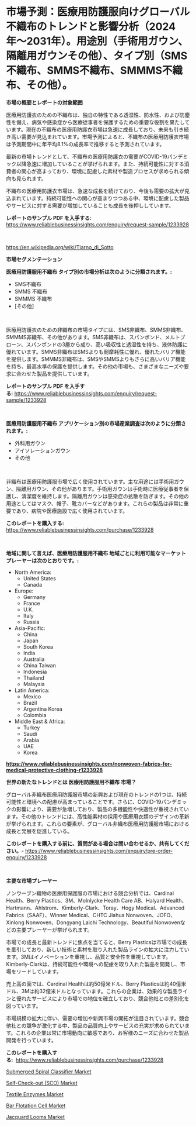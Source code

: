 <p><h1>市場予測：医療用防護服向けグローバル不織布のトレンドと影響分析（2024年〜2031年）。用途別（手術用ガウン、隔離用ガウンその他）、タイプ別（SMS不織布、SMMS不織布、SMMMS不織布、その他）。</h1></p><p><strong>市場の概要とレポートの対象範囲</strong></p>
<p><p>医療用防護衣のための不織布は、独自の特性である透湿性、防水性、および防塵性を備え、病気や感染症から医療従事者を保護するための重要な役割を果たしています。現在の不織布の医療用防護衣市場は急速に成長しており、未来も引き続き高い需要が見込まれています。市場予測によると、不織布の医療用防護衣市場は予測期間中に年平均8.1%の成長率で推移すると予測されています。</p><p>最新の市場トレンドとして、不織布の医療用防護衣の需要がCOVID-19パンデミック以降急速に増加していることが挙げられます。また、持続可能性に対する消費者の関心が高まっており、環境に配慮した素材や製造プロセスが求められる傾向も見られます。</p><p>不織布の医療用防護衣市場は、急速な成長を続けており、今後も需要の拡大が見込まれています。持続可能性への関心が高まりつつある中、環境に配慮した製品やサービスに対する需要が増加していることも成長を後押ししています。</p></p>
<p><strong>レポートのサンプル PDF を入手する:</strong> <a href="https://www.reliablebusinessinsights.com/enquiry/request-sample/1233928">https://www.reliablebusinessinsights.com/enquiry/request-sample/1233928</a></p>
<p>&nbsp;</p>
<p><a href="https://en.wikipedia.org/wiki/Tiarno_di_Sotto">https://en.wikipedia.org/wiki/Tiarno_di_Sotto</a></p>
<p><strong>市場セグメンテーション</strong></p>
<p><strong>医療用防護服用不織布 タイプ別の市場分析は次のように分類されます。:</strong></p>
<p><ul><li>SMS不織布</li><li>SMMS 不織布</li><li>SMMMS 不織布</li><li>[その他]</li></ul></p>
<p>&nbsp;</p>
<p><p>医療用防護衣のための非織布の市場タイプには、SMS非織布、SMMS非織布、SMMMS非織布、その他があります。SMS非織布は、スパンボンド、メルトブローン、スパンボンドの3層から成り、高い吸収性と透湿性を持ち、液体防護に優れています。SMMS非織布はSMSよりも耐摩耗性に優れ、優れたバリア機能を提供します。SMMMS非織布は、SMSやSMMSよりもさらに高いバリア機能を持ち、最高水準の保護を提供します。その他の市場も、さまざまなニーズや要求に合わせた製品を提供しています。</p></p>
<p><strong>レポートのサンプル PDF を入手する:</strong>&nbsp;<a href="https://www.reliablebusinessinsights.com/enquiry/request-sample/1233928">https://www.reliablebusinessinsights.com/enquiry/request-sample/1233928</a></p>
<p>&nbsp;</p>
<p><strong> 医療用防護服用不織布 アプリケーション別の市場産業調査は次のように分類されます。:</strong></p>
<p><ul><li>外科用ガウン</li><li>アイソレーションガウン</li><li>その他</li></ul></p>
<p>&nbsp;</p>
<p><p>非織布は医療用防護服市場で広く使用されています。主な用途には手術用ガウン、隔離用ガウン、その他があります。手術用ガウンは手術時に医療従事者を保護し、清潔度を維持します。隔離用ガウンは感染症の拡散を防ぎます。その他の用途としてはマスク、帽子、靴カバーなどがあります。これらの製品は非常に重要であり、病院や医療施設で広く使用されています。</p></p>
<p><strong>このレポートを購入する:</strong>&nbsp; <a href="https://www.reliablebusinessinsights.com/purchase/1233928">https://www.reliablebusinessinsights.com/purchase/1233928</a></p>
<p>&nbsp;</p>
<p><strong>地域に関して言えば、医療用防護服用不織布 地域ごとに利用可能なマーケットプレーヤーは次のとおりです。:</strong></p>
<p><ul>
    <li>
        North America:
        <ul>
            <li>United States</li>
            <li>Canada</li>
        </ul>
    </li>
    <li>
        Europe:
        <ul>
            <li>Germany</li>
            <li>France</li>
            <li>U.K.</li>
            <li>Italy</li>
            <li>Russia</li>
        </ul>
    </li>
    <li>
        Asia-Pacific:
        <ul>
            <li>China</li>
            <li>Japan</li>
            <li>South Korea</li>
            <li>India</li>
            <li>Australia</li>
            <li>China Taiwan</li>
            <li>Indonesia</li>
            <li>Thailand</li>
            <li>Malaysia</li>
        </ul>
    </li>
    <li>
        Latin America:
        <ul>
            <li>Mexico</li>
            <li>Brazil</li>
            <li>Argentina Korea</li>
            <li>Colombia</li>
        </ul>
    </li>
    <li>
        Middle East & Africa:
        <ul>
            <li>Turkey</li>
            <li>Saudi</li>
            <li>Arabia</li>
            <li>UAE</li>
            <li>Korea</li>
        </ul>
    </li>
    </ul></p>
<p><strong><a href="https://www.reliablebusinessinsights.com/nonwoven-fabrics-for-medical-protective-clothing-r1233928">https://www.reliablebusinessinsights.com/nonwoven-fabrics-for-medical-protective-clothing-r1233928</a></strong>&nbsp;</p>
<p><strong>世界の新たなトレンドとは 医療用防護服用不織布 市場？</strong></p>
<p><p>グローバル非織布医療用防護服市場の新興および現在のトレンドの1つは、持続可能性と環境への配慮が高まっていることです。さらに、COVID-19パンデミックの影響により、需要が急増しており、製品の多機能性や快適性が重視されています。その他のトレンドには、高性能素材の採用や医療用衣類のデザインの革新が挙げられます。これらの要素が、グローバル非織布医療用防護服市場における成長と発展を促進している。</p></p>
<p><strong>このレポートを購入する前に、質問がある場合は問い合わせるか、共有してください。</strong>- <a href="https://www.reliablebusinessinsights.com/enquiry/pre-order-enquiry/1233928">https://www.reliablebusinessinsights.com/enquiry/pre-order-enquiry/1233928</a></p>
<p>&nbsp;</p>
<p><strong>主要な市場プレーヤー</strong></p>
<p><p>ノンウーブン織物の医療用保護服の市場における競合分析では、Cardinal Health、Berry Plastics、3M、Molnlycke Health Care AB、Halyard Health、Hartmann、Ahlstrom、Kimberly-Clark、Toray、Hogy Medical、Advanced Fabrics（SAAF）、Winner Medical、CHTC Jiahua Nonwoven、JOFO、Xinlong Nonwoven、Dongyang Laichi Technology、Beautiful Nonwovenなどの主要プレーヤーが挙げられます。</p><p>市場での成長と最新トレンドに焦点を当てると、Berry Plasticsは市場での成長を牽引しており、新しい技術と素材を取り入れた製品ラインの拡大に注力しています。3Mはイノベーションを重視し、品質と安全性を重視しています。Kimberly-Clarkは、持続可能性や環境への配慮を取り入れた製品を開発し、市場をリードしています。</p><p>売上高の面では、Cardinal Healthは約50億米ドル、Berry Plasticsは約40億米ドル、3Mは約32億米ドルとなっています。これらの企業は、効果的な製品ラインと優れたサービスにより市場での地位を確立しており、競合他社との差別化を図っています。</p><p>市場規模の拡大に伴い、需要の増加や新興市場の開拓が注目されています。競合他社との競争が激化する中、製品の品質向上やサービスの充実が求められています。これらの企業は常に市場動向に敏感であり、お客様のニーズに合わせた製品開発を行っています。</p></p>
<p><strong>このレポートを購入する:</strong>&nbsp;&nbsp;<a href="https://www.reliablebusinessinsights.com/purchase/1233928">https://www.reliablebusinessinsights.com/purchase/1233928</a></p>
<p><p><a href="https://github.com/mdmisese/Market-Research-Report-List-1/blob/main/submerged-spiral-classifier-market.md">Submerged Spiral Classifier Market</a></p><p><a href="https://issuu.com/reportprime-2/docs/self-check-out-sco-market-size-2030.pptx">Self-Check-out (SCO) Market</a></p><p><a href="https://www.linkedin.com/pulse/textile-enzymes-market-growth-outlook-from-2024-2031-projecting-usine">Textile Enzymes Market</a></p><p><a href="https://github.com/wybrqqeb6/Market-Research-Report-List-1/blob/main/bar-flotation-cell-market.md">Bar Flotation Cell Market</a></p><p><a href="https://www.linkedin.com/pulse/jacquard-looms-market-growth-outlook-from-2024-2031-projecting-xqeef">Jacquard Looms Market</a></p></p>